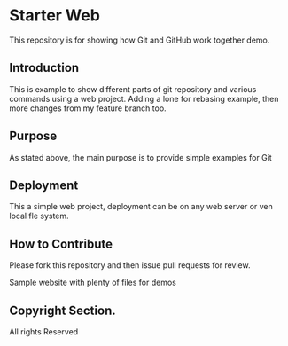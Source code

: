 # Starter Web 

This repository is for showing how Git and GitHub work together demo. 

## Introduction
This is example to show different parts of git repository and various commands using a web project. Adding a lone for rebasing example, then more changes from my feature branch too.

## Purpose
As stated above, the main purpose is to provide simple examples for Git

## Deployment
This a simple web project, deployment can be on any web server or ven local fle system.

## How to Contribute

Please fork this repository and then issue pull requests for review.

Sample website with plenty of files for demos

## Copyright Section. 
All rights Reserved